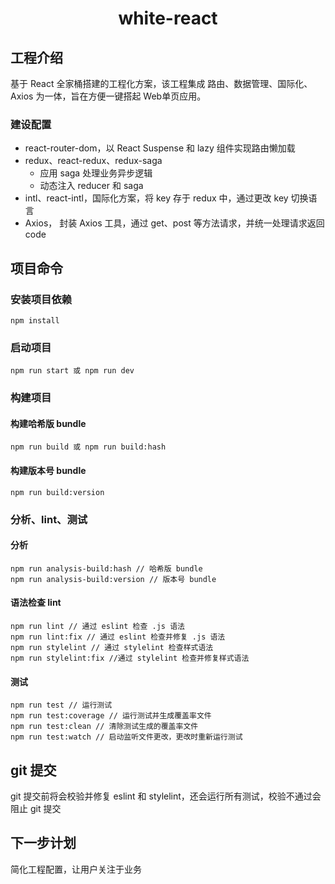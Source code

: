 <h1 align="center">white-react</h1>

## 工程介绍
基于 React 全家桶搭建的工程化方案，该工程集成 路由、数据管理、国际化、Axios 为一体，旨在方便一键搭起 Web单页应用。

### 建设配置
- react-router-dom，以 React Suspense 和 lazy 组件实现路由懒加载
- redux、react-redux、redux-saga
  - 应用 saga 处理业务异步逻辑
  - 动态注入 reducer 和 saga
- intl、react-intl，国际化方案，将 key 存于 redux 中，通过更改 key 切换语言
- Axios， 封装 Axios 工具，通过 get、post 等方法请求，并统一处理请求返回 code

## 项目命令

### 安装项目依赖
```
npm install
```

### 启动项目
```
npm run start 或 npm run dev
```

### 构建项目
#### 构建哈希版 bundle
```
npm run build 或 npm run build:hash
```

#### 构建版本号 bundle
```
npm run build:version
```

### 分析、lint、测试
#### 分析
```
npm run analysis-build:hash // 哈希版 bundle
npm run analysis-build:version // 版本号 bundle
```

#### 语法检查 lint
```
npm run lint // 通过 eslint 检查 .js 语法
npm run lint:fix // 通过 eslint 检查并修复 .js 语法
npm run stylelint // 通过 stylelint 检查样式语法
npm run stylelint:fix //通过 stylelint 检查并修复样式语法
```

#### 测试
```
npm run test // 运行测试
npm run test:coverage // 运行测试并生成覆盖率文件
npm run test:clean // 清除测试生成的覆盖率文件
npm run test:watch // 启动监听文件更改，更改时重新运行测试
```

## git 提交
git 提交前将会校验并修复 eslint 和 stylelint，还会运行所有测试，校验不通过会阻止 git 提交

## 下一步计划
简化工程配置，让用户关注于业务
